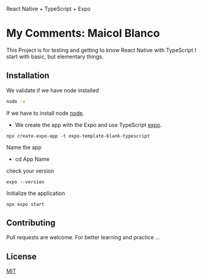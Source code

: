 React Native + TypeScript + Expo

# My Comments: Maicol Blanco
This Project is for testing and getting to know React Native with TypeScript
I start with basic, but elementary things.

## Installation
We validate if we have node installed

```bash
node -v
```
If we have to install node [node](https://reactnative.dev/docs/environment-setup).

- We create the app with the Expo and use TypeScript [expo](https://docs.expo.dev/guides/typescript/).

```terminal
npx create-expo-app -t expo-template-blank-typescript
```
Name the app
- cd App Name

check your version
``` 
expo --version
```

Initialize the application
```
npx expo start
```

## Contributing

Pull requests are welcome. For better learning and practice
...

## License

[MIT](https://choosealicense.com/licenses/mit/)